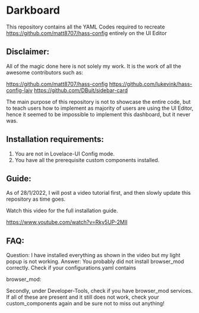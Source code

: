 # Darkboard
This repository contains all the YAML Codes required to recreate https://github.com/matt8707/hass-config entirely on the UI Editor

## Disclaimer:

All of the magic done here is not solely my work. It is the work of all the awesome contributors such as:

https://github.com/matt8707/hass-config
https://github.com/lukevink/hass-config-lajv
https://github.com/DBuit/sidebar-card

The main purpose of this repository is not to showcase the entire code, but to teach users how to implement as majority of users are using the UI Editor, hence it seemed to be impossible to implement this dashboard, but it never was.

## Installation requirements:
1. You are not in Lovelace-UI Config mode.
2. You have all the prerequisite custom components installed.

## Guide:

As of 28/1/2022, I will post a video tutorial first, and then slowly update this repository as time goes.

Watch this video for the full installation guide.

https://www.youtube.com/watch?v=Rky5UP-2MlI

## FAQ:

Question: I have installed everything as shown in the video but my light popup is not working.
Answer: You probably did not install browser_mod correctly. Check if your configurations.yaml contains 

browser_mod:

Secondly, under Developer-Tools, check if you have browser_mod services. If all of these are present and it still does not work, check your custom_components again and be sure not to miss out anything!


